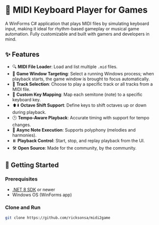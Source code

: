 ﻿# 🎹 MIDI Keyboard Player for Games

A WinForms C# application that plays MIDI files by simulating keyboard input, making it ideal for rhythm-based gameplay or musical game automation. Fully customizable and built with gamers and developers in mind.

## ✨ Features

- 🔍 **MIDI File Loader**: Load and list multiple `.mid` files.
- 🎯 **Game Window Targeting**: Select a running Windows process; when playback starts, the game window is brought to focus automatically.
- 🎼 **Track Selection**: Choose to play a specific track or all tracks from a MIDI file.
- 🎹 **Custom Key Mapping**: Map each semitone (note) to a specific keyboard key.
- ⬆️⬇️ **Octave Shift Support**: Define keys to shift octaves up or down during playback.
- 🕒 **Tempo-Aware Playback**: Accurate timing with support for tempo changes.
- 🧠 **Async Note Execution**: Supports polyphony (melodies and harmonies).
- ⏸️ **Playback Control**: Start, stop, and replay playback from the UI.
- 🛠️ **Open Source**: Made for the community, by the community.

## 🚀 Getting Started

### Prerequisites

- [.NET 8 SDK](https://dotnet.microsoft.com/en-us/download/dotnet/8.0) or newer
- Windows OS (WinForms app)

### Clone and Run

```bash
git clone https://github.com/ricksonsa/midi2game
